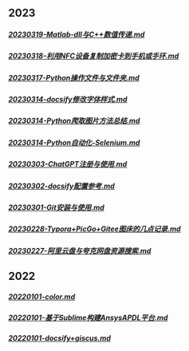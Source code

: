 ## 2023
##### [20230319-Matlab-dll与C++数值传递.md](md_File/Matlab/20230319-Matlab-dll与C++数值传递.md)
##### [20230318-利用NFC设备复制加密卡到手机或手环.md](md_File/学习工作无关/20230318-利用NFC设备复制加密卡到手机或手环.md)
##### [20230317-Python操作文件与文件夹.md](md_File/Python/20230317-Python操作文件与文件夹.md)
##### [20230314-docsify修改字体样式.md](md_File/docsify/20230314-docsify修改字体样式.md)
##### [20230314-Python爬取图片方法总结.md](md_File/Python/20230314-Python爬取图片方法总结.md)
##### [20230314-Python自动化-Selenium.md](md_File/Python/20230314-Python自动化-Selenium.md)
##### [20230303-ChatGPT注册与使用.md](md_File/学习工作相关/20230303-ChatGPT注册与使用.md)
##### [20230302-docsify配置参考.md](md_File/docsify/20230302-docsify配置参考.md)
##### [20230301-Git安装与使用.md](md_File/学习工作相关/20230301-Git安装与使用.md)
##### [20230228-Typora+PicGo+Gitee图床的几点记录.md](md_File/学习工作相关/20230228-Typora+PicGo+Gitee图床的几点记录.md)
##### [20230227-阿里云盘与夸克网盘资源搜索.md](md_File/学习工作无关/20230227-阿里云盘与夸克网盘资源搜索.md)
## 2022
##### [20220101-color.md](md_File/CAD_CAE/20220101-color.md)
##### [20220101-基于Sublime构建AnsysAPDL平台.md](md_File/CAD_CAE/20220101-基于Sublime构建AnsysAPDL平台.md)
##### [20220101-docsify+giscus.md](md_File/docsify/20220101-docsify+giscus.md)
